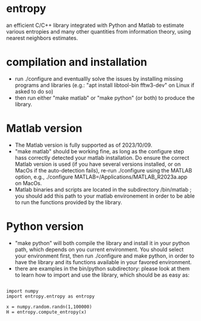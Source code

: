 # entropy
an efficient C/C++ library integrated with Python and Matlab to estimate various entropies and many other quantities from information theory, using nearest neighbors estimates.

# compilation and installation
- run ./configure and eventuallly solve the issues by installing missing programs and libraries (e.g.: "apt install libtool-bin fftw3-dev" on Linux if asked to do so)
- then run either "make matlab" or "make python" (or both) to produce the library.
  
# Matlab version
- The Matlab version is fully supported as of 2023/10/09.
- "make matlab" should be working fine, as long as the configure step hass correctly detected your matlab installation. Do ensure the correct Matlab version is used (if you have several versions installed, or on MacOs if the auto-detection fails), re-run ./configure using the MATLAB option, e.g.,
./configure MATLAB=/Applications/MATLAB_R2023a.app on MacOs.
- Matlab binaries and scripts are located in the subdirectory /bin/matlab ; you should add this path to your matlab environement in order to be able to run the functions provided by the library.

# Python version
- "make python" will both compile the library and install it in your python path, which depends on you current environment. You should select your environment first, then run ./configure and make python, in order to have the library and its functions available in your favored environment.
- there are examples in the bin/python subdirectory: please look at them to learn how to import and use the library, which should be as easy as:
<pre><code>
import numpy
import entropy.entropy as entropy

x = numpy.random.randn(1,100000)
H = entropy.compute_entropy(x)
</code></pre>
